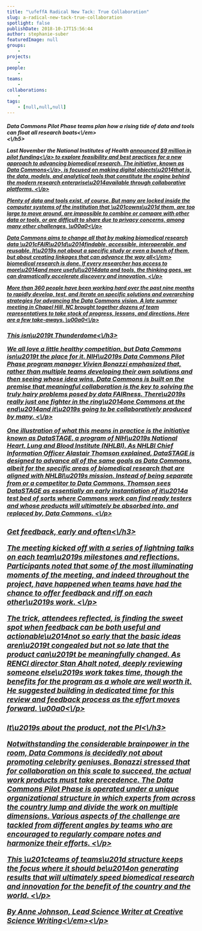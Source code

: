 ```yaml
---
title: "\ufeffA Radical New Tack: True Collaboration"
slug: a-radical-new-tack-true-collaboration
spotlight: false
publishDate: 2018-10-17T15:56:44
author: stephanie-suber
featuredImage: null
groups:
    - 
projects:
    - 
people:
    - 
teams: 
    - 
collaborations:
    - 
tags:
    - [null,null,null]
---
```


<h5><em>Data Commons Pilot Phase teams plan how a rising tide of data and tools can float all research boats<\/em><br><\/h5>



<p>Last November the National Institutes of Health <a href="https:\/\/renci.org\/news\/uncs-renci-to-lead-project-aimed-at-making-biomedical-data-easier-to-use\/">announced $9 million in pilot funding<\/a> to explore feasibility and best practices for a new approach to advancing biomedical research. The initiative, known as <a href="https:\/\/commonfund.nih.gov\/commons">Data Commons<\/a>, is focused on making digital objects\u2014that is, the data, models, and analytical tools that constitute the engine behind the modern research enterprise\u2014available through collaborative platforms. <\/p>



<!--more-->



<p>Plenty of data and tools exist, of course. But many are locked inside the computer systems of the institution that \u201cowns\u201d them, are too large to move around, are impossible to combine or compare with other data or tools, or are difficult to share due to privacy concerns, among many other challenges. \u00a0<\/p>



<p>Data Commons aims to change all that by making biomedical research data \u201cFAIR\u201d\u2014findable, accessible, interoperable, and reusable. It\u2019s not about a specific study or even a bunch of them, but about creating linkages that can advance the way <em>all<\/em> biomedical research is done. If every researcher has access to more\u2014and more useful\u2014data and tools, the thinking goes, we can dramatically accelerate discovery and innovation. <\/p>



<p>More than 360 people have been working hard over the past nine months to rapidly develop, test, and iterate on specific solutions and overarching strategies for advancing the Data Commons vision. A late summer meeting in Chapel Hill, NC brought together dozens of team representatives to take stock of progress, lessons, and directions. Here are a few take-aways. \u00a0<\/p>



<h3>This isn\u2019t Thunderdome<\/h3>



<p>We all love a little healthy competition, but Data Commons isn\u2019t the place for it. NIH\u2019s Data Commons Pilot Phase program manager Vivien Bonazzi emphasized that, rather than multiple teams developing their own solutions and then seeing whose idea wins, Data Commons is built on the premise that meaningful collaboration is the key to solving the truly hairy problems posed by data FAIRness. There\u2019s really just one fighter in the ring\u2014one Commons at the end\u2014and it\u2019s going to be collaboratively produced by many. <\/p>



<p>One illustration of what this means in practice is the initiative known as DataSTAGE, a program of NIH\u2019s National Heart, Lung and Blood Institute (NHLBI). As NHLBI Chief Information Officer Alastair Thomson explained, DataSTAGE is designed to advance all of the same goals as Data Commons, albeit for the specific areas of biomedical research that are aligned with NHLBI\u2019s mission. Instead of being separate from or a competitor to Data Commons, Thomson sees DataSTAGE as essentially an early instantiation of it\u2014a test bed of sorts where Commons work can find ready testers and whose products will ultimately be absorbed into, and replaced by, Data Commons. <\/p>



<h3>Get feedback, early and often<\/h3>



<p>The meeting kicked off with a series of lightning talks on each team\u2019s milestones and reflections. Participants noted that some of the most illuminating moments of the meeting, and indeed throughout the project, have happened when teams have had the chance to offer feedback and riff on each other\u2019s work. <\/p>



<p>The trick, attendees reflected, is finding the sweet spot when feedback can be both useful and actionable\u2014not so early that the basic ideas aren\u2019t congealed but not so late that the product can\u2019t be meaningfully changed. As RENCI director Stan Ahalt noted, deeply reviewing someone else\u2019s work takes time, though the benefits for the program as a whole are well worth it. He suggested building in dedicated time for this review and feedback process as the effort moves forward. \u00a0<\/p>



<h3>It\u2019s about the product, not the PI<\/h3>



<p>Notwithstanding the considerable brainpower in the room, Data Commons is decidedly not about promoting celebrity geniuses. Bonazzi stressed that for collaboration on this scale to succeed, the actual work products must take precedence. The Data Commons Pilot Phase is operated under a unique organizational structure in which experts from across the country lump and divide the work on multiple dimensions. Various aspects of the challenge are tackled from different angles by teams who are encouraged to regularly compare notes and harmonize their efforts. <\/p>



<p>This \u201cteams of teams\u201d structure keeps the focus where it should be\u2014on generating results that will ultimately speed biomedical research and innovation for the benefit of the country and the world. <\/p>



<p class="has-text-align-right"><em>By Anne Johnson, Lead Science Writer at Creative Science Writing<\/em><\/p>
<!-- AddThis Share Buttons generic via filter on the_content -->
